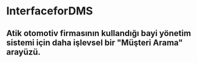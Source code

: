 # InterfaceforDMS
## Atik otomotiv firmasının kullandığı bayi yönetim sistemi için daha işlevsel bir "Müşteri Arama" arayüzü.
